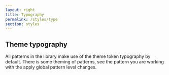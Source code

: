 ```yaml
---
layout: right
title: Typography
permalink: /styles/type
section: styles 
---
```


## Theme typography
All patterns in the library make use of the theme token typography by default. There is some theming of patterns, see the pattern you are working with the apply global pattern level changes.